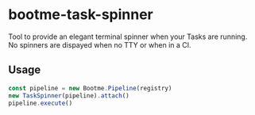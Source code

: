 # bootme-task-spinner

Tool to provide an elegant terminal spinner when your Tasks are running.
No spinners are dispayed when no TTY or when in a CI.

## Usage

```js
const pipeline = new Bootme.Pipeline(registry)
new TaskSpinner(pipeline).attach()
pipeline.execute()
```
